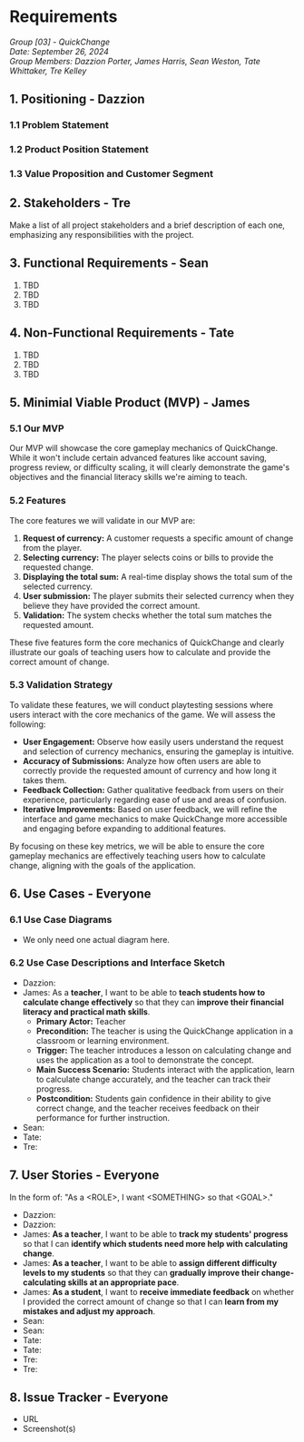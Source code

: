 # Requirements
*Group [03] - QuickChange*\
*Date: September 26, 2024*\
*Group Members: Dazzion Porter, James Harris, Sean Weston, Tate Whittaker, Tre Kelley*

## 1. Positioning - Dazzion

### 1.1 Problem Statement
### 1.2 Product Position Statement
### 1.3 Value Proposition and Customer Segment

## 2. Stakeholders - Tre

Make a list of all project stakeholders and a brief description of each one, emphasizing any responsibilities with the project.

## 3. Functional Requirements - Sean

1. TBD
2. TBD
3. TBD

## 4. Non-Functional Requirements - Tate

1. TBD
2. TBD
3. TBD

## 5. Minimial Viable Product (MVP) - James

### 5.1 Our MVP
Our MVP will showcase the core gameplay mechanics of QuickChange. While it won't include certain advanced features like account saving, progress review, or difficulty scaling, it will clearly demonstrate the game's objectives and the financial literacy skills we're aiming to teach.

### 5.2 Features
The core features we will validate in our MVP are:

1. **Request of currency:** A customer requests a specific amount of change from the player.
2. **Selecting currency:** The player selects coins or bills to provide the requested change.
3. **Displaying the total sum:** A real-time display shows the total sum of the selected currency.
4. **User submission:** The player submits their selected currency when they believe they have provided the correct amount.
5. **Validation:** The system checks whether the total sum matches the requested amount.

These five features form the core mechanics of QuickChange and clearly illustrate our goals of teaching users how to calculate and provide the correct amount of change.

### 5.3 Validation Strategy
To validate these features, we will conduct playtesting sessions where users interact with the core mechanics of the game. We will assess the following:

- **User Engagement:** Observe how easily users understand the request and selection of currency mechanics, ensuring the gameplay is intuitive.
- **Accuracy of Submissions:** Analyze how often users are able to correctly provide the requested amount of currency and how long it takes them.
- **Feedback Collection:** Gather qualitative feedback from users on their experience, particularly regarding ease of use and areas of confusion.
- **Iterative Improvements:** Based on user feedback, we will refine the interface and game mechanics to make QuickChange more accessible and engaging before expanding to additional features.

By focusing on these key metrics, we will be able to ensure the core gameplay mechanics are effectively teaching users how to calculate change, aligning with the goals of the application.


## 6. Use Cases - Everyone

### 6.1 Use Case Diagrams

- We only need one actual diagram here.

### 6.2 Use Case Descriptions and Interface Sketch

- Dazzion:
- James: As a **teacher**, I want to be able to **teach students how to calculate change effectively** so that they can **improve their financial literacy and practical math skills**.
  - **Primary Actor:** Teacher
  - **Precondition:** The teacher is using the QuickChange application in a classroom or learning environment.
  - **Trigger:** The teacher introduces a lesson on calculating change and uses the application as a tool to demonstrate the concept.
  - **Main Success Scenario:** Students interact with the application, learn to calculate change accurately, and the teacher can track their progress.
  - **Postcondition:** Students gain confidence in their ability to give correct change, and the teacher receives feedback on their performance for further instruction.
- Sean:
- Tate:
- Tre:

## 7. User Stories - Everyone

In the form of: "As a \<ROLE>, I want \<SOMETHING> so that \<GOAL>."

- Dazzion:
- Dazzion:
- James: **As a teacher**, I want to be able to **track my students' progress** so that I can **identify which students need more help with calculating change**.
- James: **As a teacher**, I want to be able to **assign different difficulty levels to my students** so that they can **gradually improve their change-calculating skills at an appropriate pace**.
- James: **As a student**, I want to **receive immediate feedback** on whether I provided the correct amount of change so that I can **learn from my mistakes and adjust my approach**.
- Sean:
- Sean:
- Tate:
- Tate:
- Tre:
- Tre:

## 8. Issue Tracker - Everyone

- URL
- Screenshot(s)
